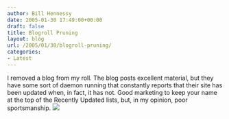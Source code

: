 ```yaml
---
author: Bill Hennessy
date: 2005-01-30 17:49:00+00:00
draft: false
title: Blogroll Pruning
layout: blog
url: /2005/01/30/blogroll-pruning/
categories:
- Latest
---
```


I removed a blog from my roll. The blog posts excellent material, but they have some sort of daemon running that constantly reports that their site has been updated when, in fact, it has not. Good marketing to keep your name at the top of the Recently Updated lists, but, in my opinion, poor sportsmanship. ![](https://blog.billhennessy.com/aggbug.aspx?PostID=968)


